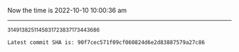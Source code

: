 Now the time is 2022-10-10 10:00:36 am

---

<small>3149138251145831723837173443686</small>

```txt
Latest commit SHA is: 90f7cec571f09cf060824d6e2d83887579a27c86
```
